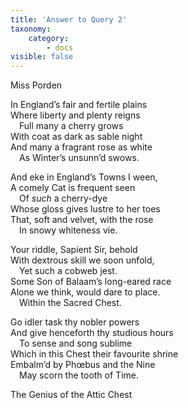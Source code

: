 ```yaml
---
title: 'Answer to Query 2'
taxonomy:
    category:
        - docs
visible: false
---
```


<div class="author">Miss Porden</div>

In England’s fair and fertile plains  
Where liberty and plenty reigns  
&emsp;Full many a cherry grows  
With coat as dark as sable night  
And many a fragrant rose as white  
&emsp;As Winter’s unsunn’d swows.  
  
And eke in England’s Towns I ween,  
A comely Cat is frequent seen  
&emsp;Of *such* a cherry-dye  
Whose gloss gives lustre to her toes  
That, soft and velvet, with the rose  
&emsp;In snowy whiteness vie.  
  
Your riddle, Sapient Sir, behold  
With dextrous skill we soon unfold,  
&emsp;Yet such a cobweb jest.  
Some Son of Balaam’s long-eared race  
Alone we think, would dare to place.  
&emsp;Within the Sacred Chest.  
  
Go idler task thy nobler powers  
And give henceforth thy studious hours  
&emsp;To sense and song sublime  
Which in this Chest their favourite shrine  
Embalm’d by Phœbus and the Nine  
&emsp;May scorn the tooth of Time.  
  
The Genius of the Attic Chest